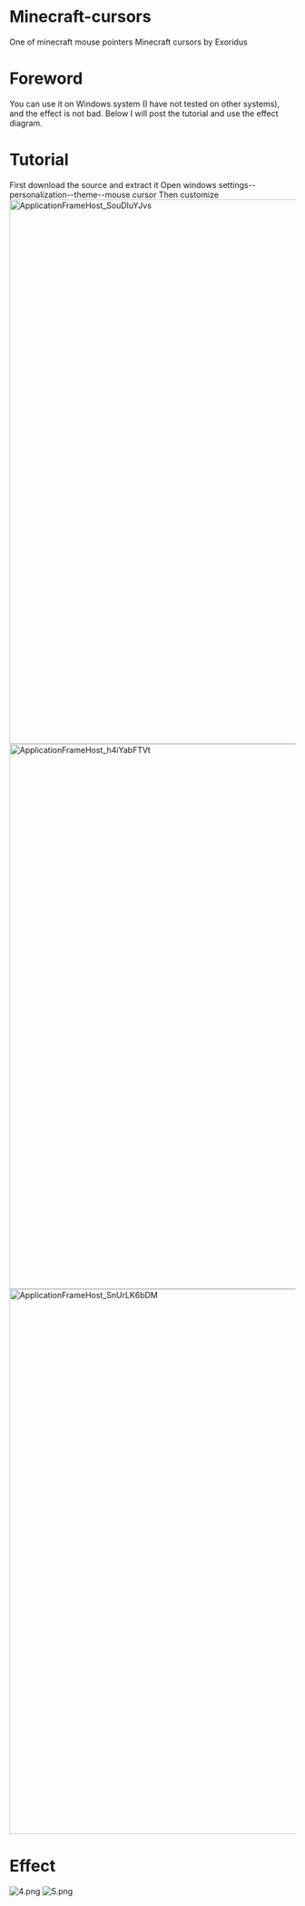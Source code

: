 # Minecraft-cursors
One of minecraft mouse pointers
Minecraft cursors by Exoridus
# Foreword
You can use it on Windows system (I have not tested on other systems), and the effect is not bad. Below I will post the tutorial and use the effect diagram.
# Tutorial
First download the source and extract it
Open windows settings--personalization--theme--mouse cursor
Then customize
<img width="959" alt="ApplicationFrameHost_SouDIuYJvs" src="https://user-images.githubusercontent.com/35333722/96735977-6be6cf80-13bc-11eb-9961-ffdd328dd1b2.png">
<img width="960" alt="ApplicationFrameHost_h4iYabFTVt" src="https://user-images.githubusercontent.com/35333722/96736980-735aa880-13bd-11eb-8338-970bbef10e98.png">
<img width="960" alt="ApplicationFrameHost_SnUrLK6bDM" src="https://user-images.githubusercontent.com/35333722/96737358-dcdab700-13bd-11eb-8abf-3ce1d9fd47be.png">
# Effect

![4.png](https://i.loli.net/2018/08/06/5b6835da06bda.png)
![5.png](https://i.loli.net/2018/08/06/5b6835da0a5cc.png)
